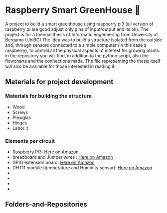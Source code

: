 # Raspberry Smart GreenHouse 🌻
A project to build a smart greenhouse using raspberry pi3 (all version of raspberry pi are good adjust only pins of input/output and its ok). 
The project is for a triennal thesis of Informatic engeneering from University of Bergamo (UniBG)
The idea was to build a structure isolated from the outside and, through sensors connected to a simple computer (in this case a raspberry), 
to control all the physical aspects of interest for growing plants.
in the repository you will find, in addition to the python script, also the flowcharts and the connections made.
The file representing the thesis itself will also be available for those interested in reading it.

## Materials for project development
### Materials for building the structure
- Wood 
- Screws
- Plexiglas
- Hinges
- Labor :)

### Elements per circuit
- Raspberry Pi3: [Here on Amazon](https://www.amazon.it/RASPBERRY-PI-Raspberry-Desktop-Computer/dp/B00LPESRUK/ref=sr_1_3?__mk_it_IT=ÅMÅŽÕÑ&crid=128SV7RPEJDR5&keywords=raspberry+p3&qid=1666083245&qu=eyJxc2MiOiIzLjI3IiwicXNhIjoiMi44MCIsInFzcCI6IjIuMDAifQ%3D%3D&sprefix=rasberryp%2Caps%2C127&sr=8-3)
- breadboard and Jumper wires : [Here on Amazon](https://www.amazon.it/BOJACK-Breadboard-Saldatura-Flessibili-Ponticelli/dp/B0B18G3V5T/ref=sr_1_13?crid=CGQOM3TTVGHV&keywords=breadboard+jumper+wires&qid=1666084249&qu=eyJxc2MiOiIzLjIxIiwicXNhIjoiMi42OCIsInFzcCI6IjIuNjkifQ%3D%3D&sprefix=breadboard+and+ju%2Caps%2C134&sr=8-13)
- GPIO extension board: [Here on Amazon]([https://www.amazon.it/BOJACK-Breadboard-Saldatura-Flessibili-Ponticelli/dp/B0B18G3V5T/ref=sr_1_13?crid=CGQOM3TTVGHV&keywords=breadboard+jumper+wires&qid=1666084249&qu=eyJxc2MiOiIzLjIxIiwicXNhIjoiMi42OCIsInFzcCI6IjIuNjkifQ%3D%3D&sprefix=breadboard+and+ju%2Caps%2C134&sr=8-13](https://www.amazon.it/AZDelivery-breadboard-sperimentale-alimentatore-Breakout/dp/B072R5L3QP/ref=d_pd_sbs_sccl_3_6/260-2790053-4247034?pd_rd_w=WDwSN&content-id=amzn1.sym.efdefb77-5dad-4f1c-9f4e-211d1ee8cedd&pf_rd_p=efdefb77-5dad-4f1c-9f4e-211d1ee8cedd&pf_rd_r=FQNFYPR9AM85QFM0ADCR&pd_rd_wg=AifFQ&pd_rd_r=81467b05-1901-403d-9b15-4ab034d94ec8&pd_rd_i=B072R5L3QP&psc=1))
- DHT11 module (temperature and Humidity sensor): [Here on Amazon](https://www.amazon.it/AZDelivery-KY-015-Modulo-Sensore-Temperatura/dp/B089W8DB5P/ref=sr_1_12?keywords=dht11+raspberry&qid=1666084556&qu=eyJxc2MiOiIwLjAwIiwicXNhIjoiMC4wMCIsInFzcCI6IjAuMDAifQ%3D%3D&sr=8-12)
-
-
-
-

## Folders-and-Repositories


